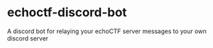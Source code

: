 # echoctf-discord-bot
A discord bot for relaying your echoCTF server messages to your own discord server
